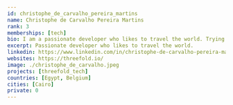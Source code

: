 ```yaml
---
id: christophe_de_carvalho_pereira_martins
name: Christophe de Carvalho Pereira Martins
rank: 3
memberships: [tech]
bio: I am a passionate developer who likes to travel the world. Trying to improve the world around me using technology is one of my goals. I believe the web needs to evolve into a more decentralized and fair network. I've been involved with the development of the threefold ecosystem since it's creation and I'm contributing to the technical side of things on a daily basis.
excerpt: Passionate developer who likes to travel the world.
linkedin: https://www.linkedin.com/in/christophe-de-carvalho-pereira-martins-919504a1/
websites: https://threefold.io/
image: ./christophe_de_carvalho.jpeg
projects: [threefold_tech]
countries: [Egypt, Belgium]
cities: [Cairo]
private: 0
---
```

